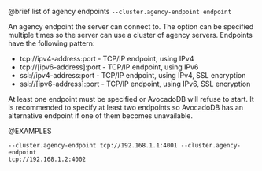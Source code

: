 

@brief list of agency endpoints
`--cluster.agency-endpoint endpoint`

An agency endpoint the server can connect to. The option can be specified
multiple times so the server can use a cluster of agency servers.
Endpoints
have the following pattern:

- tcp://ipv4-address:port - TCP/IP endpoint, using IPv4
- tcp://[ipv6-address]:port - TCP/IP endpoint, using IPv6
- ssl://ipv4-address:port - TCP/IP endpoint, using IPv4, SSL encryption
- ssl://[ipv6-address]:port - TCP/IP endpoint, using IPv6, SSL encryption

At least one endpoint must be specified or AvocadoDB will refuse to start.
It is recommended to specify at least two endpoints so AvocadoDB has an
alternative endpoint if one of them becomes unavailable.

@EXAMPLES

```
--cluster.agency-endpoint tcp://192.168.1.1:4001 --cluster.agency-endpoint
tcp://192.168.1.2:4002
```


